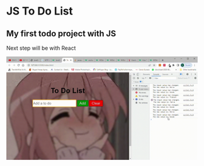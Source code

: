 <h1> JS To Do List</h1>
<h2> My first todo project with JS</h2>
<p> Next step will be with React </p>

![](todo.gif)


